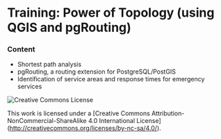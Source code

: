 # Training: Power of Topology (using QGIS and pgRouting)
### Content
* Shortest path analysis
* pgRouting, a routing extension for PostgreSQL/PostGIS* Identification of service areas and response times for emergency services

![](https://i.creativecommons.org/l/by-nc-sa/4.0/88x31.png "Creative Commons License")

This work is licensed under a [Creative Commons Attribution-NonCommercial-ShareAlike 4.0 International License] (http://creativecommons.org/licenses/by-nc-sa/4.0/).
